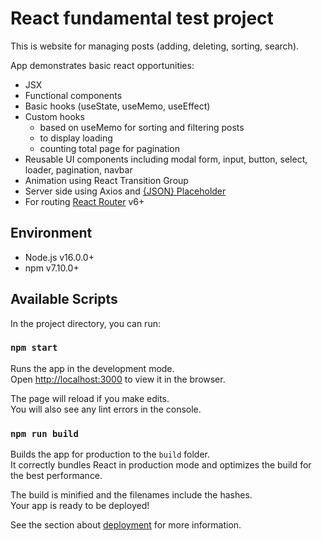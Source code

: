 # React fundamental test project

This is website for managing posts (adding, deleting, sorting, search).

App demonstrates basic react opportunities: 
* JSX
* Functional components
* Basic hooks (useState, useMemo, useEffect)
* Custom hooks 
  - based on useMemo for sorting and filtering posts 
  - to display loading
  - counting total page for pagination
* Reusable UI components including modal form, input, button, select, loader, pagination, navbar
* Animation using React Transition Group
* Server side using Axios and [{JSON} Placeholder](https://jsonplaceholder.typicode.com/)
* For routing [React Router](https://reactrouter.com/) v6+

## Environment

* Node.js v16.0.0+
* npm v7.10.0+

## Available Scripts

In the project directory, you can run:

### `npm start`

Runs the app in the development mode.\
Open [http://localhost:3000](http://localhost:3000) to view it in the browser.

The page will reload if you make edits.\
You will also see any lint errors in the console.

### `npm run build`

Builds the app for production to the `build` folder.\
It correctly bundles React in production mode and optimizes the build for the best performance.

The build is minified and the filenames include the hashes.\
Your app is ready to be deployed!

See the section about [deployment](https://facebook.github.io/create-react-app/docs/deployment) for more information.
